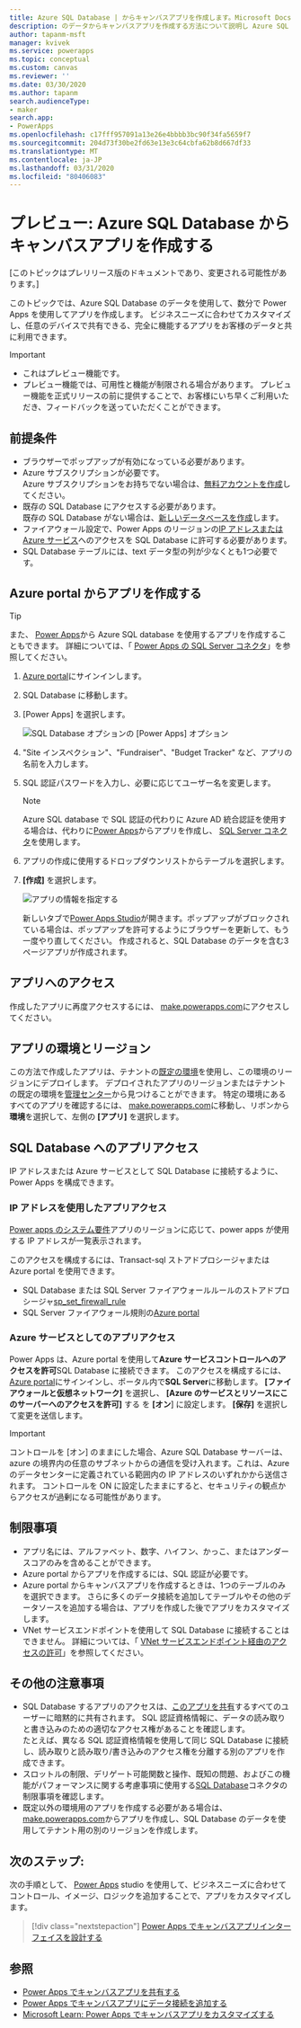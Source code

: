 ```yaml
---
title: Azure SQL Database | からキャンバスアプリを作成します。Microsoft Docs
description: のデータからキャンバスアプリを作成する方法について説明し Azure SQL Database
author: tapanm-msft
manager: kvivek
ms.service: powerapps
ms.topic: conceptual
ms.custom: canvas
ms.reviewer: ''
ms.date: 03/30/2020
ms.author: tapanm
search.audienceType:
- maker
search.app:
- PowerApps
ms.openlocfilehash: c17fff957091a13e26e4bbbb3bc90f34fa5659f7
ms.sourcegitcommit: 204d73f30be2fd63e13e3c64cbfa62b8d667df33
ms.translationtype: MT
ms.contentlocale: ja-JP
ms.lasthandoff: 03/31/2020
ms.locfileid: "80406083"
---
```

# <a name="preview-create-a-canvas-app-from-azure-sql-database"></a>プレビュー: Azure SQL Database からキャンバスアプリを作成する

[このトピックはプレリリース版のドキュメントであり、変更される可能性があります。]

このトピックでは、Azure SQL Database のデータを使用して、数分で Power Apps を使用してアプリを作成します。 ビジネスニーズに合わせてカスタマイズし、任意のデバイスで共有できる、完全に機能するアプリをお客様のデータと共に利用できます。

> [!IMPORTANT]
> - これはプレビュー機能です。
> - プレビュー機能では、可用性と機能が制限される場合があります。 プレビュー機能を正式リリースの前に提供することで、お客様にいち早くご利用いただき、フィードバックを送っていただくことができます。

## <a name="prerequisites"></a>前提条件

- ブラウザーでポップアップが有効になっている必要があります。
- Azure サブスクリプションが必要です。 </br>Azure サブスクリプションをお持ちでない場合は、[無料アカウントを作成](https://azure.microsoft.com/free/)してください。
- 既存の SQL Database にアクセスする必要があります。 </br> 既存の SQL Database がない場合は、[新しいデータベースを作成](https://docs.microsoft.com/azure/sql-database/sql-database-single-database-get-started?tabs=azure-portal)します。
- ファイアウォール設定で、Power Apps のリージョンの[IP アドレスまたは Azure サービス](#app-access-to-sql-database)へのアクセスを SQL Database に許可する必要があります。
- SQL Database テーブルには、text データ型の列が少なくとも1つ必要です。

## <a name="create-an-app-from-azure-portal"></a>Azure portal からアプリを作成する

> [!TIP]
> また、 [Power Apps](https://make.powerapps.com)から Azure SQL database を使用するアプリを作成することもできます。 詳細については、「 [Power Apps の SQL Server コネクタ](https://docs.microsoft.com/powerapps/maker/canvas-apps/connections/connection-azure-sqldatabase)」を参照してください。

1. [Azure portal](https://portal.azure.com)にサインインします。
2. SQL Database に移動します。
3. [Power Apps] を選択します。
    
    ![SQL Database オプションの [Power Apps] オプション](./media/app-from-azure-sql-database/powerapps-link-azure-portal.png "SQL Database 内の電源アプリオプション")

4. "Site インスペクション"、"Fundraiser"、"Budget Tracker" など、アプリの名前を入力します。

5. SQL 認証パスワードを入力し、必要に応じてユーザー名を変更します。
    
    > [!NOTE]
    > Azure SQL database で SQL 認証の代わりに Azure AD 統合認証を使用する場合は、代わりに[Power Apps](https://make.powerapps.com)からアプリを作成し、 [SQL Server コネクタ](https://docs.microsoft.com/powerapps/maker/canvas-apps/connections/connection-azure-sqldatabase)を使用します。

6. アプリの作成に使用するドロップダウンリストからテーブルを選択します。

7. **[作成]** を選択します。


    ![アプリの情報を指定する](./media/app-from-azure-sql-database/powerapps-create-page-azure-portal.png "アプリの情報を指定する")

    新しいタブで[Power Apps Studio](https://create.powerapps.com/studio/)が開きます。ポップアップがブロックされている場合は、ポップアップを許可するようにブラウザーを更新して、もう一度やり直してください。 作成されると、SQL Database のデータを含む3ページアプリが作成されます。

## <a name="accessing-your-app"></a>アプリへのアクセス

作成したアプリに再度アクセスするには、 [make.powerapps.com](https://make.powerapps.com)にアクセスしてください。

## <a name="app-environment-and-region"></a>アプリの環境とリージョン

この方法で作成したアプリは、テナントの[既定の環境](https://docs.microsoft.com/power-platform/admin/environments-overview#the-default-environment)を使用し、この環境のリージョンにデプロイします。 デプロイされたアプリのリージョンまたはテナントの既定の環境を[管理センター](https://docs.microsoft.com/power-platform/admin/regions-overview#how-do-i-find-out-where-my-app-is-deployed)から見つけることができます。 特定の環境にあるすべてのアプリを確認するには、 [make.powerapps.com](https://make.powerapps.com)に移動し、リボンから**環境**を選択して、左側の **[アプリ]** を選択します。

## <a name="app-access-to-sql-database"></a>SQL Database へのアプリアクセス

IP アドレスまたは Azure サービスとして SQL Database に接続するように、Power Apps を構成できます。

### <a name="app-access-using-ip-address"></a>IP アドレスを使用したアプリアクセス

[Power apps のシステム要件](limits-and-config.md#ip-addresses)アプリのリージョンに応じて、power apps が使用する IP アドレスが一覧表示されます。

このアクセスを構成するには、Transact-sql ストアドプロシージャまたは Azure portal を使用できます。

- SQL Database または SQL Server ファイアウォールルールのストアドプロシージャ[sp_set_firewall_rule](https://docs.microsoft.com/sql/relational-databases/system-stored-procedures/sp-set-firewall-rule-azure-sql-database?view=azuresqldb-current)
- SQL Server ファイアウォール規則の[Azure portal](https://docs.microsoft.com/azure/sql-database/sql-database-firewall-configure)

### <a name="app-access-as-an-azure-service"></a>Azure サービスとしてのアプリアクセス

Power Apps は、Azure portal を使用して**Azure サービスコントロールへのアクセスを許可**SQL Database に接続できます。 このアクセスを構成するには、 [Azure portal](https://portal.azure.com/)にサインインし、ポータル内で**SQL Server**に移動します。 **[ファイアウォールと仮想ネットワーク]** を選択し、 **[Azure のサービスとリソースにこのサーバーへのアクセスを許可]** する を **[オン**] に設定します。 **[保存]** を選択して変更を送信します。

> [!IMPORTANT]
> コントロールを [オン] のままにした場合、Azure SQL Database サーバーは、azure の境界内の任意のサブネットからの通信を受け入れます。これは、Azure のデータセンターに定義されている範囲内の IP アドレスのいずれかから送信されます。 コントロールを ON に設定したままにすると、セキュリティの観点からアクセスが過剰になる可能性があります。

## <a name="limitations"></a>制限事項

- アプリ名には、アルファベット、数字、ハイフン、かっこ、またはアンダースコアのみを含めることができます。
- Azure portal からアプリを作成するには、SQL 認証が必要です。
- Azure portal からキャンバスアプリを作成するときは、1つのテーブルのみを選択できます。 さらに多くのデータ接続を追加してテーブルやその他のデータソースを追加する場合は、アプリを作成した後でアプリをカスタマイズします。
- VNet サービスエンドポイントを使用して SQL Database に接続することはできません。 詳細については、「 [VNet サービスエンドポイント経由のアクセスの許可](https://docs.microsoft.com/azure/sql-database/sql-database-vnet-service-endpoint-rule-overview)」を参照してください。

## <a name="other-considerations"></a>その他の注意事項

- SQL Database するアプリのアクセスは、[このアプリを共有](share-app.md)するすべてのユーザーに暗黙的に共有されます。 SQL 認証資格情報に、データの読み取りと書き込みのための適切なアクセス権があることを確認します。 </br> たとえば、異なる SQL 認証資格情報を使用して同じ SQL Database に接続し、読み取りと読み取り/書き込みのアクセス権を分離する別のアプリを作成できます。
- スロットルの制限、デリゲート可能関数と操作、既知の問題、およびこの機能がパフォーマンスに関する考慮事項に使用する[SQL Database](https://docs.microsoft.com/connectors/sql/)コネクタの制限事項を確認します。
- 既定以外の環境用のアプリを作成する必要がある場合は、 [make.powerapps.com](https://make.powerapps.com)からアプリを作成し、SQL Database のデータを使用してテナント用の別のリージョンを作成します。

## <a name="next-steps"></a>次のステップ:

次の手順として、 [Power Apps](https://make.powerapps.com) studio を使用して、ビジネスニーズに合わせてコントロール、イメージ、ロジックを追加することで、アプリをカスタマイズします。

> [!div class="nextstepaction"]
> [Power Apps でキャンバスアプリインターフェイスを設計する](add-configure-controls.md)

## <a name="see-also"></a>参照

- [Power Apps でキャンバスアプリを共有する](share-app.md) </br>
- [Power Apps でキャンバスアプリにデータ接続を追加する](add-data-connection.md#add-data-source)</br>
- [Microsoft Learn: Power Apps でキャンバスアプリをカスタマイズする](https://docs.microsoft.com/learn/modules/customize-apps-in-powerapps/)
